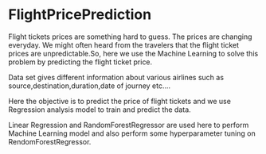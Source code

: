 # FlightPricePrediction
Flight tickets prices are something hard to guess. The prices are changing everyday. We might often heard from the travelers that the flight ticket prices are unpredictable.So, here we use the Machine Learning to solve this problem by predicting the flight ticket price.

Data set gives different information about various airlines such as source,destination,duration,date of journey etc....

Here the objective is to predict the price of flight tickets and we use Regression analysis model to train and predict the data.

Linear Regression and RandomForestRegressor are used here to perform Machine Learning model and also perform some hyperparameter tuning on RendomForestRegressor.
